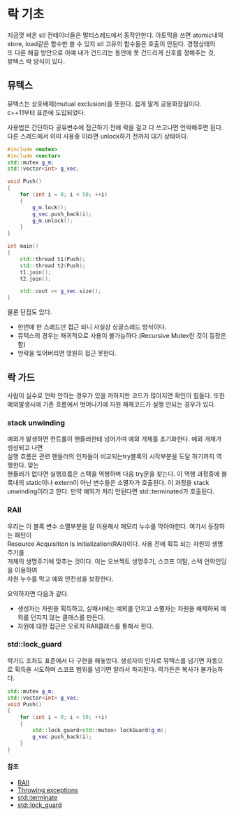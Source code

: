 # 락 기초

지금껏 써온 stl 컨테이너들은 멀티스레드에서 동작안한다. 아토믹을 쓰면 atomic내의  
store, load같은 함수만 쓸 수 있지 stl 고유의 함수들은 호출이 안된다. 경쟁상태의  
또 다른 해결 방안으로 아예 내가 건드리는 동안에 못 건드리게 신호를 정해주는 것,  
뮤텍스 락 방식이 있다.

## 뮤텍스

뮤텍스는 상호배제(mutual exclusion)을 뜻한다. 쉽게 말게 공용화장실이다.  
c++11부터 표준에 도입되었다.

사용법은 간단하다 공유변수에 접근하기 전에 락을 걸고 다 쓰고나면 언락해주면 된다.
다른 스레드에서 이미 사용중 이라면 unlock하기 전까지 대기 상태이다.

```c++
#include <mutex>
#include <vector>
std::mutex g_m;
std::vector<int> g_vec;

void Push()
{
	for (int i = 0; i < 50; ++i)
	{
		g_m.lock();
		g_vec.push_back(i);
		g_m.unlock();
	}
}

int main()
{
	std::thread t1(Push);
	std::thread t2(Push);
	t1.join();
	t2.join();

	std::cout << g_vec.size();
}
```

물론 단점도 있다.

- 한번에 한 스레드만 접근 되니 사실상 싱글스레드 방식이다.
- 뮤텍스의 경우는 재귀적으로 사용이 불가능하다.(Recursive Mutex란 것이 등장은 함)
- 언락을 잊어버리면 영원히 접근 못한다.

## 락 가드

사람이 실수로 언락 안하는 경우가 있을 까하지만 코드가 많아지면 확인이 힘들다. 또한  
예외발생시에 기존 흐름에서 벗어나기에 자원 해제코드가 실행 안되는 경우가 있다.

### stack unwinding

예외가 발생하면 컨트롤이 핸들러한테 넘어가며 예외 개체를 초기화한다. 예외 개체가 생성되고 나면  
실행 흐름은 관련 핸들러의 인자들이 비교되는try블록의 시작부분을 도달 하기까지 역행한다. 맞는  
핸들러가 없다면 실행흐름은 스택을 역행하며 다음 try문을 찾는다. 이 역행 과정중에 블록내의
static이나 extern이 아닌 변수들은 소멸자가 호출된다. 이 과정을 stack unwinding이라고 한다.
만약 예외가 처리 안된다면 std::terminated가 호출된다.

### RAII

우리는 이 블록 변수 소멸부분을 잘 이용해서 메모리 누수를 막아야한다. 여기서 등장하는 패턴이  
Resource Acquisition Is Initialization(RAII)이다. 사용 전에 획득 되는 자원의 생명주기를  
개체의 생명주기에 맞추는 것이다. 이는 오브젝트 생명주기, 스코프 이탈, 스택 언와인딩을 이용하여  
자원 누수를 막고 예외 안전성을 보장한다.

요약하자면 다음과 같다.

- 생성자는 자원을 획득하고, 실패시에는 예외를 던지고 소멸자는 자원을 해제하되 예외를 던지지 않는
  클래스를 만든다.
- 자원에 대한 접근은 오로지 RAII클래스를 통해서 한다.

### std::lock_guard

락가드 조차도 표준에서 다 구현을 해놓았다. 생성자의 인자로 뮤텍스를 넘기면 자동으로
획득을 시도하며 스코프 범위를 넘기면 알라서 파괴된다. 락가든은 복사가 불가능하다.

```c++
std::mutex g_m;
std::vector<int> g_vec;
void Push()
{
	for (int i = 0; i < 50; ++i)
	{
		std::lock_guard<std::mutex> lockGuard(g_m);
		g_vec.push_back(i);
	}
}

```

#### 참조

- [RAII](https://en.cppreference.com/w/cpp/language/raii)
- [Throwing exceptions](https://en.cppreference.com/w/cpp/language/throw)
- [std::terminate](https://en.cppreference.com/w/cpp/error/terminate)
- [std::lock_guard](https://en.cppreference.com/w/cpp/thread/lock_guard)
